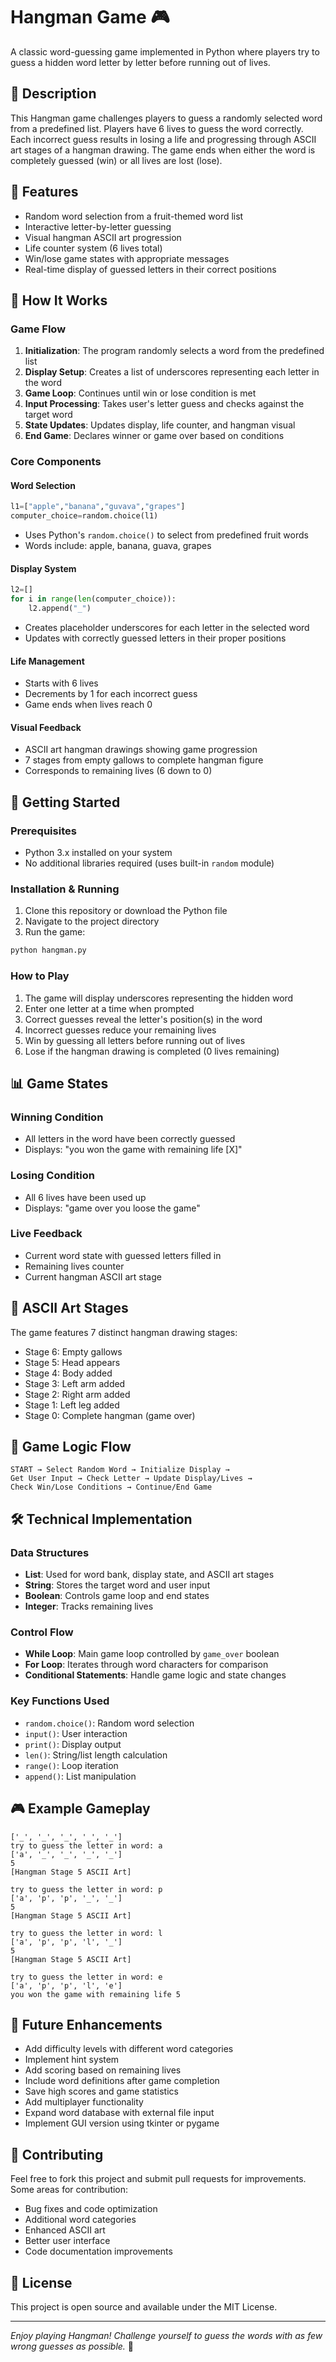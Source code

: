    # Hangman Game 🎮

A classic word-guessing game implemented in Python where players try to guess a hidden word letter by letter before running out of lives.

## 📝 Description

This Hangman game challenges players to guess a randomly selected word from a predefined list. Players have 6 lives to guess the word correctly. Each incorrect guess results in losing a life and progressing through ASCII art stages of a hangman drawing. The game ends when either the word is completely guessed (win) or all lives are lost (lose).

## 🎯 Features
 
- Random word selection from a fruit-themed word list
- Interactive letter-by-letter guessing
- Visual hangman ASCII art progression
- Life counter system (6 lives total) 
- Win/lose game states with appropriate messages
- Real-time display of guessed letters in their correct positions

## 🔧 How It Works

  ### Game Flow
1. **Initialization**: The program randomly selects a word from the predefined list
2. **Display Setup**: Creates a list of underscores representing each letter in the word
3. **Game Loop**: Continues until win or lose condition is met
4. **Input Processing**: Takes user's letter guess and checks against the target word
5. **State Updates**: Updates display, life counter, and hangman visual
6. **End Game**: Declares winner or game over based on conditions

### Core Components

#### Word Selection
```python
l1=["apple","banana","guvava","grapes"]
computer_choice=random.choice(l1)
```
- Uses Python's `random.choice()` to select from predefined fruit words
- Words include: apple, banana, guava, grapes

#### Display System
```python
l2=[]
for i in range(len(computer_choice)):
    l2.append("_")
```
- Creates placeholder underscores for each letter in the selected word
- Updates with correctly guessed letters in their proper positions

#### Life Management
- Starts with 6 lives
- Decrements by 1 for each incorrect guess
- Game ends when lives reach 0

#### Visual Feedback
- ASCII art hangman drawings showing game progression
- 7 stages from empty gallows to complete hangman figure
- Corresponds to remaining lives (6 down to 0)

## 🚀 Getting Started

### Prerequisites
- Python 3.x installed on your system
- No additional libraries required (uses built-in `random` module)

### Installation & Running
1. Clone this repository or download the Python file
2. Navigate to the project directory
3. Run the game:
```bash
python hangman.py
```

### How to Play
1. The game will display underscores representing the hidden word
2. Enter one letter at a time when prompted
3. Correct guesses reveal the letter's position(s) in the word
4. Incorrect guesses reduce your remaining lives
5. Win by guessing all letters before running out of lives
6. Lose if the hangman drawing is completed (0 lives remaining)

## 📊 Game States

### Winning Condition
- All letters in the word have been correctly guessed
- Displays: "you won the game with remaining life [X]"

### Losing Condition  
- All 6 lives have been used up
- Displays: "game over you loose the game"

### Live Feedback
- Current word state with guessed letters filled in
- Remaining lives counter
- Current hangman ASCII art stage

## 🎨 ASCII Art Stages

The game features 7 distinct hangman drawing stages:
- Stage 6: Empty gallows
- Stage 5: Head appears
- Stage 4: Body added
- Stage 3: Left arm added
- Stage 2: Right arm added  
- Stage 1: Left leg added
- Stage 0: Complete hangman (game over)

## 🔄 Game Logic Flow

```
START → Select Random Word → Initialize Display → 
Get User Input → Check Letter → Update Display/Lives → 
Check Win/Lose Conditions → Continue/End Game
```

## 🛠️ Technical Implementation

### Data Structures
- **List**: Used for word bank, display state, and ASCII art stages
- **String**: Stores the target word and user input
- **Boolean**: Controls game loop and end states
- **Integer**: Tracks remaining lives

### Control Flow
- **While Loop**: Main game loop controlled by `game_over` boolean
- **For Loop**: Iterates through word characters for comparison
- **Conditional Statements**: Handle game logic and state changes

### Key Functions Used
- `random.choice()`: Random word selection
- `input()`: User interaction
- `print()`: Display output
- `len()`: String/list length calculation
- `range()`: Loop iteration
- `append()`: List manipulation

## 🎮 Example Gameplay

```
['_', '_', '_', '_', '_']
try to guess the letter in word: a
['a', '_', '_', '_', '_']
5
[Hangman Stage 5 ASCII Art]

try to guess the letter in word: p
['a', 'p', 'p', '_', '_']
5
[Hangman Stage 5 ASCII Art]

try to guess the letter in word: l  
['a', 'p', 'p', 'l', '_']
5
[Hangman Stage 5 ASCII Art]

try to guess the letter in word: e
['a', 'p', 'p', 'l', 'e']
you won the game with remaining life 5
```

## 🚧 Future Enhancements

- Add difficulty levels with different word categories
- Implement hint system
- Add scoring based on remaining lives
- Include word definitions after game completion
- Save high scores and game statistics
- Add multiplayer functionality
- Expand word database with external file input
- Implement GUI version using tkinter or pygame

## 🤝 Contributing

Feel free to fork this project and submit pull requests for improvements. Some areas for contribution:
- Bug fixes and code optimization
- Additional word categories
- Enhanced ASCII art
- Better user interface
- Code documentation improvements

## 📄 License

This project is open source and available under the MIT License.

---

*Enjoy playing Hangman! Challenge yourself to guess the words with as few wrong guesses as possible.* 🎯 

